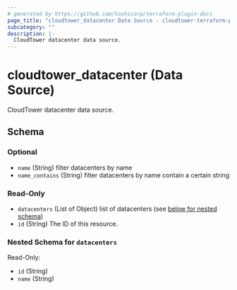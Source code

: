 ```yaml
---
# generated by https://github.com/hashicorp/terraform-plugin-docs
page_title: "cloudtower_datacenter Data Source - cloudtower-terraform-provider"
subcategory: ""
description: |-
  CloudTower datacenter data source.
---
```


# cloudtower_datacenter (Data Source)

CloudTower datacenter data source.



<!-- schema generated by tfplugindocs -->
## Schema

### Optional

- `name` (String) filter datacenters by name
- `name_contains` (String) filter datacenters by name contain a certain string

### Read-Only

- `datacenters` (List of Object) list of datacenters (see [below for nested schema](#nestedatt--datacenters))
- `id` (String) The ID of this resource.

<a id="nestedatt--datacenters"></a>
### Nested Schema for `datacenters`

Read-Only:

- `id` (String)
- `name` (String)


